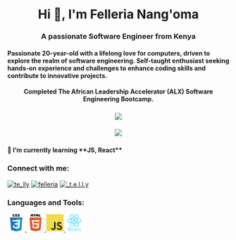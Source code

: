 
<h1 align="center">Hi 👋, I'm Felleria Nang'oma</h1>
<h3 align="center">A passionate Software Engineer from Kenya</h3>
<h4 align="left">Passionate 20-year-old with a lifelong love for computers, driven to explore the realm of software engineering. Self-taught enthusiast seeking hands-on experience and challenges to enhance coding skills and contribute to innovative projects.</h4>
<h4 align="center">Completed The African Leadership Accelerator (ALX) Software Engineering Bootcamp.</h4>

<h3 align="center"><a href="mailto:nangomafelleria@gmail.com"><img src="https://img.shields.io/badge/EMAIL-red?style=for-the-badge"></a> 

<a href='https://drive.google.com/file/d/18Vy44A4VGw9DKynS0zfIK95F2__tTDE5/view?usp=sharing'><img src="https://img.shields.io/badge/ALX Certificate-blue?style=for-the-badge"></a>

<h4 align="left">🌱 I’m currently learning **JS, React**</h4>



<h3 align="left">Connect with me:</h3>
<p align="left">
<a href="https://twitter.com/te_lly" target="blank"><img align="center" src="https://raw.githubusercontent.com/rahuldkjain/github-profile-readme-generator/master/src/images/icons/Social/twitter.svg" alt="te_lly" height="30" width="40" /></a>
<a href="https://linkedin.com/in/felleria" target="blank"><img align="center" src="https://raw.githubusercontent.com/rahuldkjain/github-profile-readme-generator/master/src/images/icons/Social/linked-in-alt.svg" alt="felleria" height="30" width="40" /></a>
<a href="https://instagram.com/_t.e.l.l.y" target="blank"><img align="center" src="https://raw.githubusercontent.com/rahuldkjain/github-profile-readme-generator/master/src/images/icons/Social/instagram.svg" alt="_t.e.l.l.y" height="30" width="40" /></a>
</p>

<h3 align="left">Languages and Tools:</h3>
<p align="left"> <a href="https://www.w3schools.com/css/" target="_blank" rel="noreferrer"> <img src="https://raw.githubusercontent.com/devicons/devicon/master/icons/css3/css3-original-wordmark.svg" alt="css3" width="40" height="40"/> </a> <a href="https://www.w3.org/html/" target="_blank" rel="noreferrer"> <img src="https://raw.githubusercontent.com/devicons/devicon/master/icons/html5/html5-original-wordmark.svg" alt="html5" width="40" height="40"/> </a> <a href="https://developer.mozilla.org/en-US/docs/Web/JavaScript" target="_blank" rel="noreferrer"> <img src="https://raw.githubusercontent.com/devicons/devicon/master/icons/javascript/javascript-original.svg" alt="javascript" width="40" height="40"/> </a> <a href="https://reactjs.org/" target="_blank" rel="noreferrer"> <img src="https://raw.githubusercontent.com/devicons/devicon/master/icons/react/react-original-wordmark.svg" alt="react" width="40" height="40"/> </a> </p>
